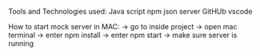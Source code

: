 Tools and Technologies used:
Java script
npm
json server
GitHUb
vscode



How to start mock server in   MAC:
-> go to inside project
-> open mac terminal
-> enter npm install
-> enter npm start
-> make sure server is running

